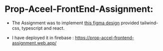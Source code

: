 # Prop-Aceel-FrontEnd-Assignment:

- The Assignment was to implement [this figma design](https://www.figma.com/file/bl6XBzP1OsszX4YXIgNxHu/Frontend-developer---hiring---test?type=design&node-id=0-1&mode=design&t=XeCAZOXWINnfndPb-0) provided tailwind-css, typescript and react.

- I have deployed it in firebase : https://prop-accel-frontend-assignment.web.app/
